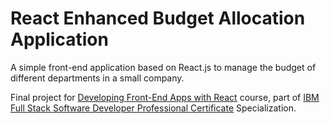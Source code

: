# React Enhanced Budget Allocation Application
A simple front-end application based on React.js to manage the budget of different departments in a small company.

Final project for [Developing Front-End Apps with React](https://www.coursera.org/learn/developing-frontend-apps-with-react) course, part of [IBM Full Stack Software Developer Professional Certificate](https://www.coursera.org/professional-certificates/ibm-full-stack-cloud-developer) Specialization.

